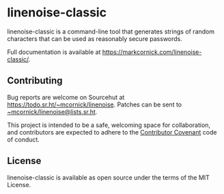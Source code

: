 # linenoise-classic

linenoise-classic is a command-line tool that generates strings of
random characters that can be used as reasonably secure passwords.

Full documentation is available at
https://markcornick.com/linenoise-classic/.

## Contributing

Bug reports are welcome on Sourcehut at
https://todo.sr.ht/~mcornick/linenoise. Patches can be sent to
<~mcornick/linenoise@lists.sr.ht>.

This project is intended to be a safe, welcoming space for
collaboration, and contributors are expected to adhere to the
[Contributor Covenant](https://www.contributor-covenant.org/) code of
conduct.

## License

linenoise-classic is available as open source under the terms of the MIT
License.
